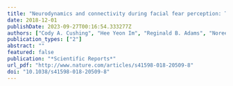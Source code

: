 ```yaml
---
title: "Neurodynamics and connectivity during facial fear perception: The role of threat exposure and signal congruity"
date: 2018-12-01
publishDate: 2023-09-27T00:16:54.333277Z
authors: ["Cody A. Cushing", "Hee Yeon Im", "Reginald B. Adams", "Noreen Ward", "Daniel N. Albohn", "Troy G. Steiner", "Kestutis Kveraga"]
publication_types: ["2"]
abstract: ""
featured: false
publication: "*Scientific Reports*"
url_pdf: "http://www.nature.com/articles/s41598-018-20509-8"
doi: "10.1038/s41598-018-20509-8"
---
```


